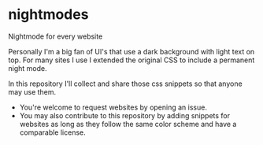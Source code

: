 # nightmodes
Nightmode for every website

Personally I'm a big fan of UI's that use a dark background with light text on top.
For many sites I use I extended the original CSS to include a permanent night mode.

In this repository I'll collect and share those css snippets so that anyone may use them.

- You're welcome to request websites by opening an issue.
- You may also contribute to this repository by adding snippets for websites as long as they follow the same color scheme and have a comparable license. 
